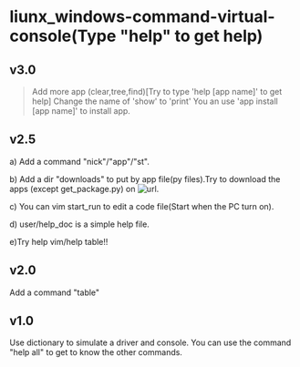 # liunx_windows-command-virtual-console(Type "help" to get help)

## v3.0

> Add more app (clear,tree,find)\[Try to type 'help \[app name\]' to get help\]
> Change the name of 'show' to 'print'
> You an use 'app install \[app name\]' to install app.

## v2.5

a) Add a command "nick"/"app"/"st".

b) Add a dir "downloads" to put by app file(py files).Try to download the apps (except get_package.py) on ![url](https://github.com/wzm-2007/liunx_windows-command-virtual-console/tree/main/downloads).

c) You can vim start_run to edit a code file(Start when the PC turn on).

d) user/help_doc is a simple help file.

e)Try help vim/help table!!

## v2.0

Add a command "table"

## v1.0

Use dictionary to simulate a driver and console.
You can use the command "help all" to get to know the other commands.
